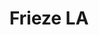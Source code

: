 ---
ee_id_show: '4503'
title: Frieze LA
url: frieze-la
live_url:
year: '2020'
venue: Frieze Art Fair (w Greene Naftali)
state_country: LA
type:
dates:
wwwnews:
credits:
pitch: "​First big show w Greene Naftali. Showed clickfarm works &amp; Ikea table
  flatware.&nbsp;"
ps:
download:
layout: shows
---